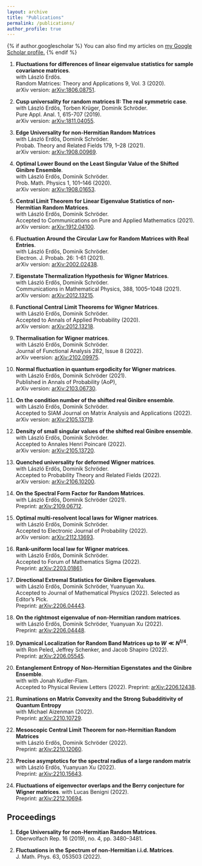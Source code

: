 ```yaml
---
layout: archive
title: "Publications"
permalink: /publications/
author_profile: true
---
```


{% if author.googlescholar %}
  You can also find my articles on <u><a href="{{author.googlescholar}}">my Google Scholar profile</a>.</u>
{% endif %}

1. **Fluctuations for differences of linear eigenvalue statistics for sample covariance matrices**.    
with László Erdős.  
Random Matrices: Theory and Applications 9, Vol. 3 (2020).    
arXiv version: [arXiv:1806.08751](https://arxiv.org/abs/1806.08751). 

2. **Cusp universality for random matrices II: The real symmetric case**.  
with László Erdős, Torben Krüger, Dominik Schröder.  
Pure Appl. Anal. 1, 615-707 (2019).    
arXiv version: [arXiv:1811.04055](https://arxiv.org/abs/1811.04055). 

3. **Edge Universality for non-Hermitian Random Matrices**  
with László Erdős, Dominik Schröder.  
Probab. Theory and Related Fields 179, 1–28 (2021).      
arXiv version: [arXiv:1908.00969](https://arxiv.org/abs/1908.00969).  

4. **Optimal Lower Bound on the Least Singular Value of the Shifted Ginibre Ensemble**.  
with László Erdős, Dominik Schröder.  
Prob. Math. Physics 1, 101–146 (2020).  
arXiv version: [arXiv:1908.01653](https://arxiv.org/abs/1908.01653). 

5. **Central Limit Theorem for Linear Eigenvalue Statistics of non-Hermitian Random Matrices**.  
with László Erdős, Dominik Schröder.  
Accepted to Communications on Pure and Applied Mathematics (2021).    
arXiv version: [arXiv:1912.04100](https://arxiv.org/abs/1912.04100). 

6. **Fluctuation Around the Circular Law for Random Matrices with Real Entries**.  
with László Erdős, Dominik Schröder.  
Electron. J. Probab. 26: 1-61 (2021).   
arXiv version: [arXiv:2002.02438](https://arxiv.org/abs/2002.02438). 

7. **Eigenstate Thermalization Hypothesis for Wigner Matrices**.  
with László Erdős, Dominik Schröder.  
Communications in Mathematical Physics,  388, 1005–1048 (2021).    
arXiv version: [arXiv:2012.13215](https://arxiv.org/abs/2012.13215). 

8. **Functional Central Limit Theorems for Wigner Matrices**.  
with László Erdős, Dominik Schröder.  
Accepted to Annals of Applied Probability (2020).    
arXiv version: [arXiv:2012.13218](https://arxiv.org/abs/2012.13218). 

9. **Thermalisation for Wigner matrices**.  
with László Erdős, Dominik Schröder.  
Journal of Functional Analysis  282, Issue 8 (2022).   
arXiv veersion: [arXiv:2102.09975](https://arxiv.org/abs/2102.09975). 

10. **Normal fluctuation in quantum ergodicity for Wigner matrices**.  
with László Erdős, Dominik Schröder (2021).  
Published in Annals of Probability (AoP),  
arXiv version: [arXiv:2103.06730](https://arxiv.org/abs/2103.06730).  

11. **On the condition number of the shifted real Ginibre ensemble**.  
with László Erdős, Dominik Schröder.  
Accepted to SIAM Journal on Matrix Analysis and Applications (2022).  
arXiv version: [arXiv:2105.13719](https://arxiv.org/abs/2105.13719). 

12. **Density of small singular values of the shifted real Ginibre ensemble**.  
with László Erdős, Dominik Schröder.  
Accepted to Annales Henri Poincaré (2022).  
arXiv version: [arXiv:2105.13720](https://arxiv.org/abs/2105.13720). 

13. **Quenched universality for deformed Wigner matrices**.  
with László Erdős, Dominik Schröder.  
Accepted to Probability Theory and Related Fields (2022).  
arXiv version: [arXiv:2106.10200](https://arxiv.org/abs/2106.10200). 

14. **On the Spectral Form Factor for Random Matrices**.  
with László Erdős, Dominik Schröder (2021).  
Preprint: [arXiv:2109.06712](https://arxiv.org/abs/2109.06712). 

15. **Optimal multi-resolvent local laws for Wigner matrices**.  
with László Erdős, Dominik Schröder.  
Accepted to Electronic Journal of Probability (2022).  
arXiv version: [arXiv:2112.13693](https://arxiv.org/abs/2112.13693). 

16. **Rank-uniform local law for Wigner matrices**.  
with László Erdős, Dominik Schröder.  
Accepted to Forum of Mathematics Sigma (2022).  
Preprint: [arXiv:2203.01861](https://arxiv.org/abs/2203.01861).  

17. **Directional Extremal Statistics for Ginibre Eigenvalues**.    
with László Erdős, Dominik Schröder, Yuanyuan Xu.  
Accepted to Journal of Mathematical Physics (2022). Selected as Editor’s Pick.  
Preprint: [arXiv:2206.04443](https://arxiv.org/abs/2206.04443).  
    
18. **On the rightmost eigenvalue of non-Hermitian random matrices**.  
with László Erdős, Dominik Schröder, Yuanyuan Xu (2022).  
Preprint: [arXiv:2206.04448](https://arxiv.org/abs/2206.04448). 
    
19. **Dynamical Localization for Random Band Matrices up to $W\ll N^{1/4}$**.   
with Ron Peled, Jeffrey Schenker, and Jacob Shapiro (2022).  
Preprint: [arXiv:2206.05545](https://arxiv.org/abs/2206.05545). 
    
20. **Entanglement Entropy of Non-Hermitian Eigenstates and the Ginibre Ensemble**.  
with with Jonah Kudler-Flam.  
Accepted to Physical Review Letters (2022).
Preprint: [arXiv:2206.12438](https://arxiv.org/abs/2206.12438).  

21. **Ruminations on Matrix Convexity and the Strong Subadditivity of Quantum Entropy**  
with Michael Aizenman (2022).  
Preprint: [arXiv:2210.10729](https://arxiv.org/abs/2210.10729).  

22. **Mesoscopic Central Limit Theorem for non-Hermitian Random Matrices**  
with László Erdős, Dominik Schröder (2022).  
Preprint: [arXiv:2210.12060](https://arxiv.org/abs/2210.12060).  

23. **Precise asymptotics for the spectral radius of a large random matrix**  
with László Erdős, Yuanyuan Xu (2022).  
Preprint: [arXiv:2210.15643](https://arxiv.org/abs/2210.15643).  

24. **Fluctuations of eigenvector overlaps and the Berry conjecture for Wigner matrices**. 
with Lucas Benigni (2022).  
Preprint: [arXiv:2212.10694](https://arxiv.org/pdf/2212.10694.pdf).  

## **Proceedings**

1. **Edge Universality for non-Hermitian Random Matrices**.   
Oberwolfach Rep. 16 (2019), no. 4, pp. 3480–3481.  

2. **Fluctuations in the Spectrum of non-Hermitian i.i.d. Matrices**.  
J. Math. Phys. 63, 053503 (2022).  
